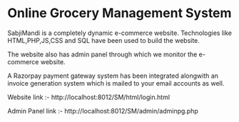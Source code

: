 # Online Grocery Management System
SabjiMandi is a completely dynamic e-commerce website. Technologies like HTML,PHP,JS,CSS and SQL have been used to build the website.

The website also has admin panel through which we monitor the e-commerce website.

A Razorpay payment gateway system has been integrated alongwith an invoice generation system which is mailed to your email accounts as well.

Website link :- http://localhost:8012/SM/html/login.html

Admin Panel link :- http://localhost:8012/SM/admin/adminpg.php
